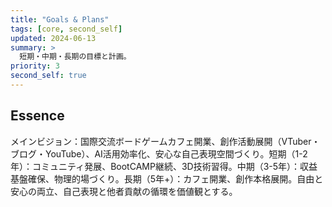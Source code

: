 ```yaml
---
title: "Goals & Plans"
tags: [core, second_self]
updated: 2024-06-13
summary: >
  短期・中期・長期の目標と計画。
priority: 3
second_self: true
--- 
```


## Essence
メインビジョン：国際交流ボードゲームカフェ開業、創作活動展開（VTuber・ブログ・YouTube）、AI活用効率化、安心な自己表現空間づくり。短期（1-2年）：コミュニティ発展、BootCAMP継続、3D技術習得。中期（3-5年）：収益基盤確保、物理的場づくり。長期（5年+）：カフェ開業、創作本格展開。自由と安心の両立、自己表現と他者貢献の循環を価値観とする。 